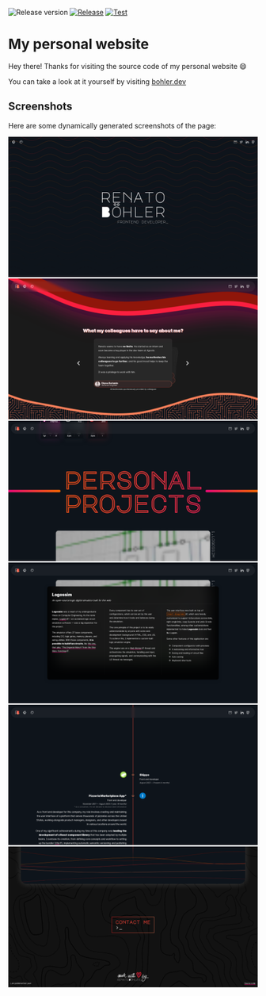 ![Release version](https://img.shields.io/github/v/release/renato-bohler/renato-bohler.github.io) [![Release](https://github.com/renato-bohler/renato-bohler.github.io/actions/workflows/release.yml/badge.svg)](https://github.com/renato-bohler/renato-bohler.github.io/actions/workflows/release.yml) [![Test](https://github.com/renato-bohler/renato-bohler.github.io/actions/workflows/test.yml/badge.svg)](https://github.com/renato-bohler/renato-bohler.github.io/actions/workflows/test.yml)

# My personal website

Hey there! Thanks for visiting the source code of my personal website 😄

You can take a look at it yourself by visiting [bohler.dev](https://bohler.dev)

## Screenshots

Here are some dynamically generated screenshots of the page:

![Renato Böhler, frontend developer](e2e/__screenshots__/Header/default-desktop.png)
![Testimonials section](e2e/__screenshots__/Testimonials/default-desktop.png)
![Projects section title](e2e/__screenshots__/Projects/default-desktop.png)
![Project card](e2e/__screenshots__/Projects/project-desktop.png)
![Experience section title](e2e/__screenshots__/Experience/timeline-desktop.png)
![Footer section](e2e/__screenshots__/Footer/default-desktop.png)
